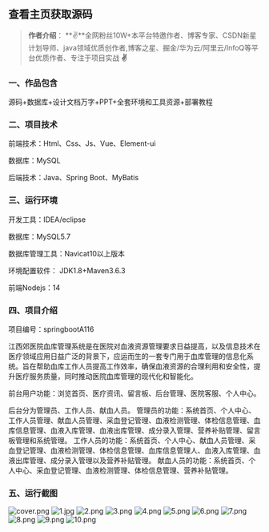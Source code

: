  
## 查看主页获取源码

> **作者介绍**： **✌**全网粉丝10W+本平台特邀作者、博客专家、CSDN新星计划导师、java领域优质创作者,博客之星、掘金/华为云/阿里云/InfoQ等平台优质作者、专注于项目实战 **✌**

  

### 一、作品包含

源码+数据库+设计文档万字+PPT+全套环境和工具资源+部署教程

### 二、项目技术

前端技术：Html、Css、Js、Vue、Element-ui

数据库：MySQL

后端技术：Java、Spring Boot、MyBatis

  

### 三、运行环境

开发工具：IDEA/eclipse

数据库：MySQL5.7

数据库管理工具：Navicat10以上版本

环境配置软件： JDK1.8+Maven3.6.3

前端Nodejs：14


### 四、项目介绍
项目编号：springbootA116

江西郊医院血库管理系统是在医院对血液资源管理要求日益提高，以及信息技术在医疗领域应用日益广泛的背景下，应运而生的一套专门用于血库管理的信息化系统。旨在帮助血库工作人员提高工作效率，确保血液资源的合理利用和安全性，提升医疗服务质量，同时推动医院血库管理的现代化和智能化。

前台用户功能：浏览首页、医疗资讯、留言板、后台管理、医院客服、个人中心。

后台分为管理员、工作人员、献血人员。
管理员的功能：系统首页、个人中心、工作人员管理、献血人员管理、采血登记管理、血液检测管理、体检信息管理、血库信息管理、血液入库管理、血液出库管理、成分录入管理、营养补贴管理、留言板管理和系统管理。
工作人员的功能：系统首页、个人中心、献血人员管理、采血登记管理、血液检测管理、体检信息管理、血库信息管理人、血液入库管理、血液出库管理、成分录入管理以及营养补贴管理。
献血人员的功能：系统首页、个人中心、采血登记管理、血液检测管理、体检信息管理、营养补贴管理。
### 五、运行截图

![cover.png](./cover.png)
![1.jpg](./1.jpg)
![2.png](./2.png)
![3.png](./3.png)
![4.png](./4.png)
![5.png](./5.png)
![6.png](./6.png)
![7.png](./7.png)
![8.png](./8.png)
![9.png](./9.png)
![10.png](./10.png)




  
